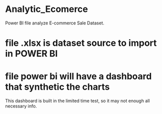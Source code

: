 # Analytic_Ecomerce
Power BI file analyze E-commerce Sale Dataset.
# file .xlsx is dataset source to import in POWER BI
# file power bi will have a dashboard that synthetic the charts
This dashboard is built in the limited time test, so it may not enough all necessary info.
